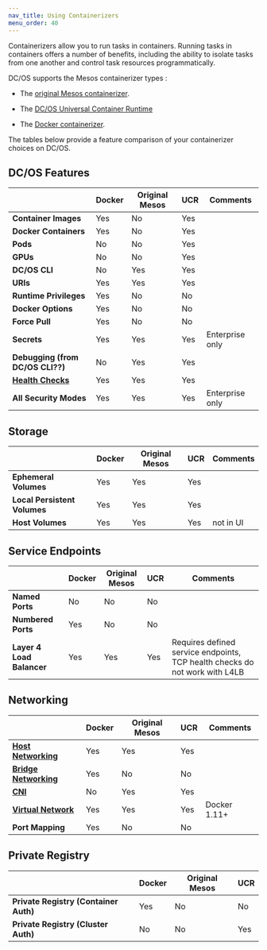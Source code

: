 ```yaml
---
nav_title: Using Containerizers
menu_order: 40
---
```


Containerizers allow you to run tasks in containers. Running tasks in containers offers a number of benefits, including the ability to isolate tasks from one another and control task resources programmatically.

DC/OS supports the Mesos containerizer types :

- The [original Mesos containerizer](/docs/1.9/usage/containerizers/mesos-containerizer/).

- The [DC/OS Universal Container Runtime](/docs/1.9/usage/containerizers/ucr/)

- The [Docker containerizer](/docs/1.9/usage/containerizers/docker-containerizer/).

The tables below provide a feature comparison of your containerizer choices on DC/OS.

## DC/OS Features

| 																				| Docker			| Original Mesos				| UCR 			| Comments |
| --------------------------------------- | ----------- | --------------------- | --------- | -------- |
| **Container Images** 										| Yes					| No										| Yes				|					 |
| **Docker Containers** 									| Yes					| No										| Yes				|					 |
| **Pods**																| No					| No										| Yes				|					 |
| **GPUs**																| No					| No										| Yes				|					 |
| **DC/OS CLI**														| No					| Yes										| Yes				|					 |
| **URIs**																| Yes					| Yes										| Yes				|					 |
| **Runtime Privileges**									| Yes					| No										| No				|					 |
| **Docker Options**											| Yes					| No										| No				|					 |
| **Force Pull**													| Yes					| No										| No				|					 |
| **Secrets**															| Yes					| Yes										| Yes				| Enterprise only |
| **Debugging (from DC/OS CLI??)**				| No					| Yes										| Yes				|					 |
| **[Health Checks](link)**								| Yes					| Yes										| Yes				|					 |
| **All Security Modes**									| Yes					| Yes										| Yes				| Enterprise only |

## Storage

|																					|	Docker			|	Original Mesos				|	UCR				|Comments |
| --------------------------------------- | ----------- | --------------------- | --------- | --------- |
| **Ephemeral Volumes**  									|	Yes					| Yes										| Yes				|						|
| **Local Persistent Volumes**						| Yes					| Yes										| Yes				|						|
| **Host Volumes**												| Yes					| Yes									  | Yes				| not in UI |

## Service Endpoints

|																					|	Docker			|	Original Mesos				|	UCR				|Comments   |
| --------------------------------------- | ----------- | --------------------- | --------- | --------- |
| **Named Ports**													| No					| No										| No				|						|
| **Numbered Ports**											| Yes					| No										| No				|						|
| **Layer 4 Load Balancer**								| Yes					| Yes										| Yes				| Requires defined service endpoints, TCP health checks do not work with L4LB |

## Networking

|																					|	Docker			|	Original Mesos				|	UCR				|Comments   |
| --------------------------------------- | ----------- | --------------------- | --------- | --------- |
| **[Host Networking](link)**							| Yes					| Yes										| Yes				|						|
| **[Bridge Networking](link)**						| Yes					| No										| No				|						|
| **[CNI](link?)**												| No					| Yes										| Yes				|						|
| **[Virtual Network](link)**							| Yes					| Yes										| Yes				| Docker 1.11+ |
| **Port Mapping**												| Yes					| No										| No				|						|

## Private Registry

|																					|	Docker			|	Original Mesos				|	UCR				|
| --------------------------------------- | ----------- | --------------------- | --------- |
| **Private Registry (Container Auth)**		| Yes					| No										| No				|
| **Private Registry (Cluster Auth)**			| No					| No										| Yes				|
